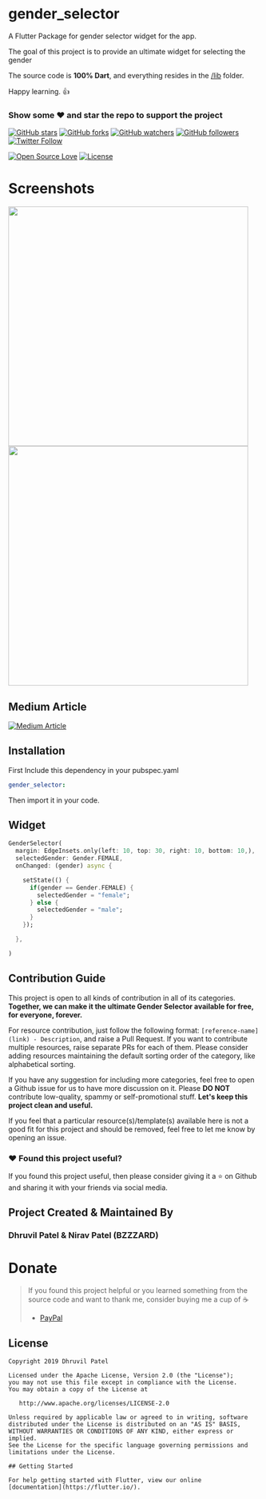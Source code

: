 # gender_selector

A Flutter Package for gender selector widget for the app.

The goal of this project is to provide an ultimate widget for selecting the gender

The source code is **100% Dart**, and everything resides in the [/lib](https://github.com/dhruvil2000/gender_selector_flutter/tree/master/lib) folder.

Happy learning. :+1:

### Show some :heart: and star the repo to support the project

[![GitHub stars](https://img.shields.io/github/stars/dhruvil2000/gender_selector_flutter.svg?style=social&label=Star)](https://github.com/dhruvil2000/gender_selector_flutter) [![GitHub forks](https://img.shields.io/github/forks/dhruvil2000/gender_selector_flutter.svg?style=social&label=Fork)](https://github.com/dhruvil2000/gender_selector_flutter/fork) [![GitHub watchers](https://img.shields.io/github/watchers/dhruvil2000/gender_selector_flutter.svg?style=social&label=Watch)](https://github.com/dhruvil2000/gender_selector_flutter) [![GitHub followers](https://img.shields.io/github/followers/dhruvil2000.svg?style=social&label=Follow)](https://github.com/dhruvil2000/gender_selector_flutter)
[![Twitter Follow](https://img.shields.io/twitter/follow/iamdhruvil.svg?style=social)](https://twitter.com/iamdhruvil)

[![Open Source Love](https://badges.frapsoft.com/os/v1/open-source.svg?v=102)](https://opensource.org/licenses/Apache-2.0)
[![License](https://img.shields.io/badge/license-Apache%202.0-blue.svg)](https://github.com/dhruvil2000/gender_selector_flutter)

# Screenshots

<img height="480px" src="https://raw.githubusercontent.com/dhruvil2000/gender_selector_flutter/master/screenshots/2.jpg">

<img height="480px" src="https://raw.githubusercontent.com/dhruvil2000/gender_selector_flutter/master/screenshots/1.png">


## Medium Article
[![Medium Article](https://cdn-static-1.medium.com/_/fp/icons/favicon-rebrand-medium.3Y6xpZ-0FSdWDnPM3hSBIA.ico)](https://medium.com/@bzzzardedu/gender-selector-in-the-flutter-app-4fab51d8dfca)



## Installation

First Include this dependency in your pubspec.yaml
```yaml
gender_selector:
```

Then import it in your code.

## Widget

```dart
GenderSelector(
  margin: EdgeInsets.only(left: 10, top: 30, right: 10, bottom: 10,),
  selectedGender: Gender.FEMALE,
  onChanged: (gender) async {

    setState(() {
      if(gender == Gender.FEMALE) {
        selectedGender = "female";
      } else {
        selectedGender = "male";
      }
    });

  },

)
```



## Contribution Guide

This project is open to all kinds of contribution in all of its categories. **Together, we can make it the ultimate Gender Selector available for free, for everyone, forever.**

For resource contribution, just follow the following format: `[reference-name](link) - Description`, and raise a Pull Request. If you want to contribute multiple resources, raise separate PRs for each of them. Please consider adding resources maintaining the default sorting order of the category, like alphabetical sorting.

If you have any suggestion for including more categories, feel free to open a Github issue for us to have more discussion on it. Please **DO NOT** contribute low-quality, spammy or self-promotional stuff. **Let's keep this project clean and useful.**

If you feel that a particular resource(s)/template(s) available here is not a good fit for this project and should be removed, feel free to let me know by opening an issue.

### :heart: Found this project useful?

If you found this project useful, then please consider giving it a :star: on Github and sharing it with your friends via social media.

## Project Created & Maintained By

### Dhruvil Patel & Nirav Patel (BZZZARD)

# Donate

> If you found this project helpful or you learned something from the source code and want to thank me, consider buying me a cup of :coffee:
>
> - [PayPal](https://www.paypal.me/)

## License

```
Copyright 2019 Dhruvil Patel

Licensed under the Apache License, Version 2.0 (the "License");
you may not use this file except in compliance with the License.
You may obtain a copy of the License at

   http://www.apache.org/licenses/LICENSE-2.0

Unless required by applicable law or agreed to in writing, software
distributed under the License is distributed on an "AS IS" BASIS,
WITHOUT WARRANTIES OR CONDITIONS OF ANY KIND, either express or implied.
See the License for the specific language governing permissions and
limitations under the License.

## Getting Started

For help getting started with Flutter, view our online
[documentation](https://flutter.io/).
```